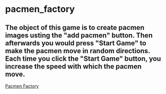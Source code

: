 # pacmen_factory
## The object of this game is to create pacmen images usting the "add pacmen" button. Then afterwards you would press "Start Game" to make the pacmen move in random directions. Each time you click the "Start Game" button, you increase the speed with which the pacmen move.

<a href="https://nickusey.github.io/pacmen_factory/">Pacmen Factory</a>
